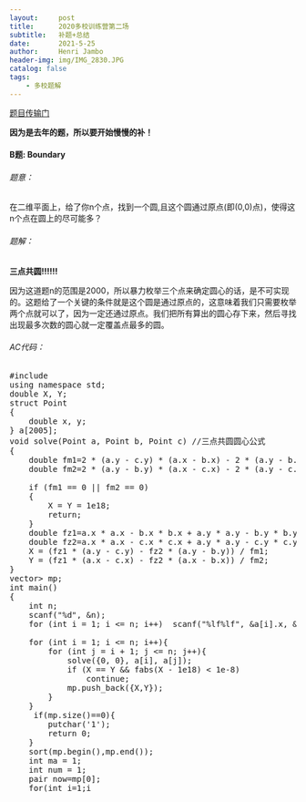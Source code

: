 ```yaml
---
layout:     post
title:      2020多校训练营第二场
subtitle:   补题+总结
date:       2021-5-25
author:     Henri Jambo
header-img: img/IMG_2830.JPG
catalog: false
tags:
    - 多校题解
---
```


<a href="[2020牛客暑期多校训练营（第二场）_ACM/NOI/CSP/CCPC/ICPC算法编程高难度练习赛_牛客竞赛OJ (nowcoder.com)](https://ac.nowcoder.com/acm/contest/5667)">题目传输门</a>

<b> 因为是去年的题，所以要开始慢慢的补！</b>

<h4>B题:	Boundary</h4>

<h6>题意：</h6>

在二维平面上，给了你n个点，找到一个圆,且这个圆通过原点(即(0,0)点)，使得这n个点在圆上的尽可能多？

<h6>题解：</h6>

<b>三点共圆!!!!!!</b>

因为这道题n的范围是2000，所以暴力枚举三个点来确定圆心的话，是不可实现的。这题给了一个关键的条件就是这个圆是通过原点的，这意味着我们只需要枚举两个点就可以了，因为一定还通过原点。我们把所有算出的圆心存下来，然后寻找出现最多次数的圆心就一定覆盖点最多的圆。

<h6>AC代码：</h6>

<pre>
#include <bits/stdc++.h>
using namespace std;
double X, Y;
struct Point
{
    double x, y;
} a[2005];
void solve(Point a, Point b, Point c) //三点共圆圆心公式
{
    double fm1=2 * (a.y - c.y) * (a.x - b.x) - 2 * (a.y - b.y) * (a.x - c.x);
    double fm2=2 * (a.y - b.y) * (a.x - c.x) - 2 * (a.y - c.y) * (a.x - b.x);

    if (fm1 == 0 || fm2 == 0)
    {
        X = Y = 1e18;
        return;
    }
    double fz1=a.x * a.x - b.x * b.x + a.y * a.y - b.y * b.y;
    double fz2=a.x * a.x - c.x * c.x + a.y * a.y - c.y * c.y;
    X = (fz1 * (a.y - c.y) - fz2 * (a.y - b.y)) / fm1;
    Y = (fz1 * (a.x - c.x) - fz2 * (a.x - b.x)) / fm2;
}
vector<pair<double,double>> mp;
int main()
{
    int n;
    scanf("%d", &n);
    for (int i = 1; i <= n; i++)  scanf("%lf%lf", &a[i].x, &a[i].y);

    for (int i = 1; i <= n; i++){
        for (int j = i + 1; j <= n; j++){
            solve({0, 0}, a[i], a[j]);
            if (X == Y && fabs(X - 1e18) < 1e-8)
                continue;
            mp.push_back({X,Y});
        }
    }
     if(mp.size()==0){
        putchar('1');
        return 0;
    }
    sort(mp.begin(),mp.end());
    int ma = 1;
    int num = 1;
    pair<double,double> now=mp[0];
    for(int i=1;i<mp.size();i++){
       if(mp[i]==now) ++num;
       else{
            now=mp[i];
            ma=max(ma,num);
            num=1;
       }
       ma=max(ma,num);
    }
    
    for (int i = 1; i <= n; i++){
        if (i * (i - 1) == ma * 2){
            printf("%d", i);
            return 0;
        }
    }
    
    return 0;
}
</pre>



